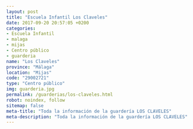 ```yaml
---
layout: post
title: "Escuela Infantil Los Claveles"
date: 2017-09-20 20:57:05 +0200
categories:
- Escuela Infantil
- malaga
- mijas
- Centro público
- guarderia
name: "Los Claveles"
province: "Málaga"
location: "Mijas"
code: "29002721"
type: "Centro público"
img: guarderia.jpg
permalink: /guarderias/los-claveles.html
robot: noindex, follow
sitemap: false
meta-title: "Toda la información de la guardería LOS CLAVELES"
meta-description: "Toda la información de la guardería LOS CLAVELES"
---
```

